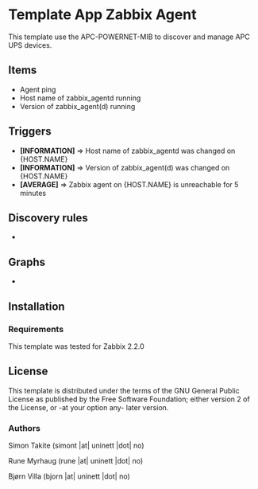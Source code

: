 
Template App Zabbix Agent
===========


This template use the APC-POWERNET-MIB to discover and manage APC UPS devices.


Items
-----


  * Agent ping
  * Host name of zabbix_agentd running
  * Version of zabbix_agent(d) running


Triggers
-----


  * **[INFORMATION]** => Host name of zabbix_agentd was changed on {HOST.NAME}
  * **[INFORMATION]** => Version of zabbix_agent(d) was changed on {HOST.NAME}
  * **[AVERAGE]** => Zabbix agent on {HOST.NAME} is unreachable for 5 minutes


Discovery rules
-----


  * 


Graphs
------


  * 


Installation
------------


### Requirements


This template was tested for Zabbix 2.2.0


License
-------


This template is distributed under the terms of the GNU General Public License as published by the Free Software Foundation; either version 2 of the  License, or -at your option any- later version.


### Authors


Simon Takite
(simont |at| uninett |dot| no)


Rune Myrhaug
(rune |at| uninett |dot| no)


Bjørn Villa
(bjorn |at| uninett |dot| no)
